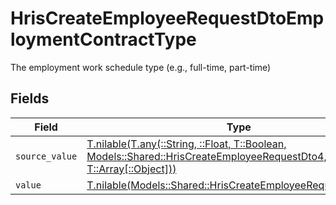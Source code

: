 # HrisCreateEmployeeRequestDtoEmploymentContractType

The employment work schedule type (e.g., full-time, part-time)


## Fields

| Field                                                                                                                                                                                | Type                                                                                                                                                                                 | Required                                                                                                                                                                             | Description                                                                                                                                                                          |
| ------------------------------------------------------------------------------------------------------------------------------------------------------------------------------------ | ------------------------------------------------------------------------------------------------------------------------------------------------------------------------------------ | ------------------------------------------------------------------------------------------------------------------------------------------------------------------------------------ | ------------------------------------------------------------------------------------------------------------------------------------------------------------------------------------ |
| `source_value`                                                                                                                                                                       | [T.nilable(T.any(::String, ::Float, T::Boolean, Models::Shared::HrisCreateEmployeeRequestDto4, T::Array[::Object]))](../../models/shared/hriscreateemployeerequestdtosourcevalue.md) | :heavy_minus_sign:                                                                                                                                                                   | N/A                                                                                                                                                                                  |
| `value`                                                                                                                                                                              | [T.nilable(Models::Shared::HrisCreateEmployeeRequestDtoValue)](../../models/shared/hriscreateemployeerequestdtovalue.md)                                                             | :heavy_minus_sign:                                                                                                                                                                   | N/A                                                                                                                                                                                  |